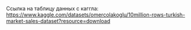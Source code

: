 Ссылка на таблицу данных с каггла: https://www.kaggle.com/datasets/omercolakoglu/10million-rows-turkish-market-sales-dataset?resource=download